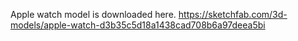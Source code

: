 
Apple watch model is downloaded here.
https://sketchfab.com/3d-models/apple-watch-d3b35c5d18a1438cad708b6a97deea5bi
